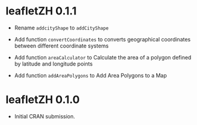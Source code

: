 # leafletZH 0.1.1

- Rename `addcityShape` to `addCityShape`

- Add function `convertCoordinates` to converts geographical coordinates between different coordinate systems

- Add function `areaCalculator` to Calculate the area of a polygon defined by latitude and longitude points

- Add function `addAreaPolygons` to Add Area Polygons to a Map


# leafletZH 0.1.0

* Initial CRAN submission.

